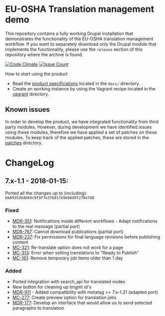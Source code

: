 # EU-OSHA Translation management demo

This repository contains a fully working Drupal installation that demonstrates the functionality of the EU-OSHA translation management workflow. If you want to separately download only the Drupal module that implements the functionality, please use the `release` section of this repository where the archive is found.

[![Code Climate](https://codeclimate.com/github/EU-OSHA/drupal.tmgmt/badges/gpa.svg)](https://codeclimate.com/github/EU-OSHA/drupal.tmgmt)
[![Issue Count](https://codeclimate.com/github/EU-OSHA/drupal.tmgmt/badges/issue_count.svg)](https://codeclimate.com/github/EU-OSHA/drupal.tmgmt)

How to start using the product

* Read the [product specifications](docs/functional-specifications.pdf) located in the `docs/` directory.
* Create an working instance by using the Vagrant recipe located in the [vagrant](vagrant) directory.

## Known issues

In order to develop the product, we have integrated functionality from third party modules. 
However, during development we have identified issues using these modules, therefore we have 
applied a set of patches on these modules. To keep track of the applied patches, 
these are stored in the [patches](patches) directory.


# ChangeLog

## 7.x-1.1 - 2018-01-15:

Ported all the changes up to (including): `bb693536db69c9f9f7e376017e9e66d97270e748`

### Fixed
  - [MDR-351](https://jira.osha.europa.eu/browse/MDR-351): Notifications inside different workflows - Adapt notifications to the real message (partial port)
  - [MDR-767](https://jira.osha.europa.eu/browse/MDR-767): Cannot download publications (partial port)
  - [MDR-237](https://jira.osha.europa.eu/browse/MDR-237): Fix permissions for final language revisions before publishing content
  - [MC-321](https://jira.osha.europa.eu/browse/MC-321): Re-translate option does not work for a page
  - [MC-313](https://jira.osha.europa.eu/browse/MC-313): Error when setting translations to "Ready to Publish"
  - [MC-161](https://jira.osha.europa.eu/browse/MC-161): Remove temporary job items older than 1 day

### Added
  - Ported integration with search_api for translated nodes
  - New button for cleaning up tmgmt id's
  - [MDR-911](https://jira.osha.europa.eu/browse/MDR-911) - Added compatibility with metatag >= 7.x-1.21 (adapted port) 
  - [MC-277](https://jira.osha.europa.eu/browse/MC-277): Create preview option for translation jobs
  - [MDR-177](https://jira.osha.europa.eu/browse/MDR-177): Develop an interface that would allow us to send selected paragraphs to translation
